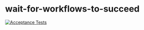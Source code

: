 # wait-for-workflows-to-succeed

[![Acceptance Tests](https://github.com/emilgoldsmith/wait-for-workflows-to-succeed/actions/workflows/acceptance-tests.yml/badge.svg)](https://github.com/emilgoldsmith/wait-for-workflows-to-succeed/actions/workflows/acceptance-tests.yml)

